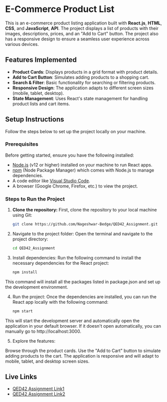 # E-Commerce Product List

This is an e-commerce product listing application built with **React.js**, **HTML**, **CSS**, and **JavaScript**, **API**. The project displays a list of products with their images, descriptions, prices, and an "Add to Cart" button. The project also has a responsive design to ensure a seamless user experience across various devices.

## Features Implemented

- **Product Cards**: Displays products in a grid format with product details.
- **Add to Cart Button**: Simulates adding products to a shopping cart.
- **Search & Filter**: Basic functionality for searching or filtering products.
- **Responsive Design**: The application adapts to different screen sizes (mobile, tablet, desktop).
- **State Management**: Uses React's state management for handling product lists and cart items.

## Setup Instructions

Follow the steps below to set up the project locally on your machine.

### Prerequisites

Before getting started, ensure you have the following installed:

- [Node.js](https://nodejs.org/) (v12 or higher) installed on your machine to run React apps.
- [npm](https://www.npmjs.com/) (Node Package Manager) which comes with Node.js to manage dependencies.
- A code editor like [Visual Studio Code](https://code.visualstudio.com/).
- A browser (Google Chrome, Firefox, etc.) to view the project.

### Steps to Run the Project

1. **Clone the repository:**
   First, clone the repository to your local machine using Git:
   
   ```bash
   git clone https://github.com/Nageshwar-Bedge/QED42_Assignment.git
   
2. Navigate to the project folder: Open the terminal and navigate to the project directory:

   ```bash
   cd QED42_Assignment

3. Install dependencies: Run the following command to install the necessary dependencies for the React project:
   
   ```bash
   npm install
This command will install all the packages listed in package.json and set up the development environment.

4. Run the project: Once the dependencies are installed, you can run the React app locally with the following command:

   ```bash
   npm start
This will start the development server and automatically open the application in your default browser. If it doesn't open automatically, you can manually go to http://localhost:3000.

5. Explore the features:

Browse through the product cards.
Use the "Add to Cart" button to simulate adding products to the cart.
The application is responsive and will adapt to mobile, tablet, and desktop screen sizes.

## Live Links

- [QED42 Assignment Link1](https://qed42.vercel.app/)
- [QED42 Assignment Link2](https://qed42-nageshs-projects-30ec2385.vercel.app/)
